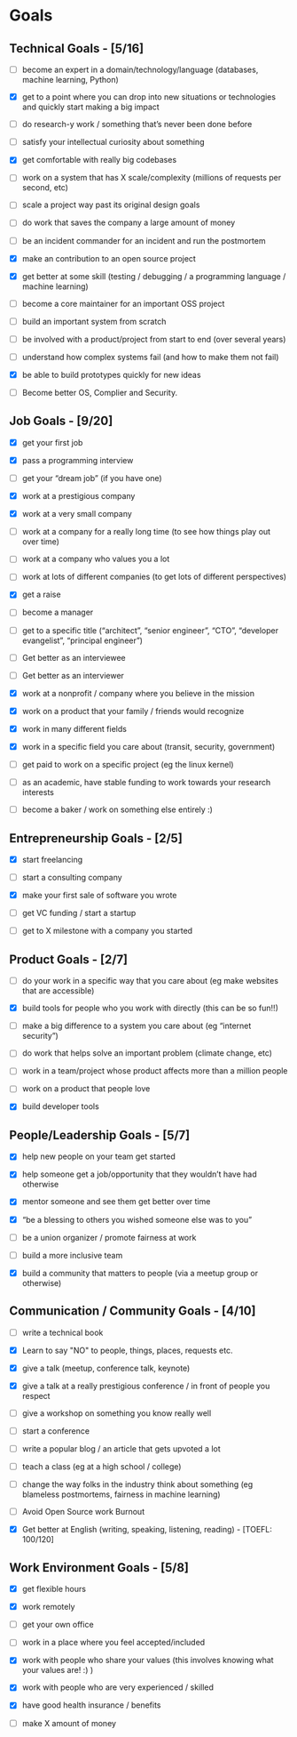 # Goals

## Technical Goals - [5/16]

- [ ] become an expert in a domain/technology/language (databases, machine learning, Python)

- [x] get to a point where you can drop into new situations or technologies and quickly start making a big impact

- [ ] do research-y work / something that’s never been done before

- [ ] satisfy your intellectual curiosity about something

- [x] get comfortable with really big codebases

- [ ] work on a system that has X scale/complexity (millions of requests per second, etc)

- [ ] scale a project way past its original design goals

- [ ] do work that saves the company a large amount of money

- [ ] be an incident commander for an incident and run the postmortem

- [x] make an contribution to an open source project

- [x] get better at some skill (testing / debugging / a programming language / machine learning)

- [ ] become a core maintainer for an important OSS project

- [ ] build an important system from scratch

- [ ] be involved with a product/project from start to end (over several years)

- [ ] understand how complex systems fail (and how to make them not fail)

- [x] be able to build prototypes quickly for new ideas

- [ ] Become better OS, Complier and Security.

## Job Goals - [9/20]

- [x] get your first job

- [x] pass a programming interview

- [ ] get your “dream job” (if you have one)

- [x] work at a prestigious company

- [x] work at a very small company

- [ ] work at a company for a really long time (to see how things play out over time)

- [ ] work at a company who values you a lot

- [ ] work at lots of different companies (to get lots of different perspectives)

- [x] get a raise

- [ ] become a manager

- [ ] get to a specific title (“architect”, “senior engineer”, “CTO”, “developer evangelist”, “principal engineer”)

- [ ] Get better as an interviewee

- [ ] Get better as an interviewer

- [x] work at a nonprofit / company where you believe in the mission

- [x] work on a product that your family / friends would recognize

- [x] work in many different fields

- [x] work in a specific field you care about (transit, security, government)

- [ ] get paid to work on a specific project (eg the linux kernel)

- [ ] as an academic, have stable funding to work towards your research interests

- [ ] become a baker / work on something else entirely :)

## Entrepreneurship Goals - [2/5]

- [x] start freelancing

- [ ] start a consulting company

- [x] make your first sale of software you wrote

- [ ] get VC funding / start a startup

- [ ] get to X milestone with a company you started

## Product Goals - [2/7]

- [ ] do your work in a specific way that you care about (eg make websites that are accessible)

- [x] build tools for people who you work with directly (this can be so fun!!)

- [ ] make a big difference to a system you care about (eg “internet security”)

- [ ] do work that helps solve an important problem (climate change, etc)

- [ ] work in a team/project whose product affects more than a million people

- [ ] work on a product that people love

- [x] build developer tools

## People/Leadership Goals - [5/7]

- [x] help new people on your team get started

- [x] help someone get a job/opportunity that they wouldn’t have had otherwise

- [x] mentor someone and see them get better over time

- [x] “be a blessing to others you wished someone else was to you”

- [ ] be a union organizer / promote fairness at work

- [ ] build a more inclusive team

- [x] build a community that matters to people (via a meetup group or otherwise)

## Communication / Community Goals - [4/10]

- [ ] write a technical book

- [x] Learn to say "NO" to people, things, places, requests etc.

- [x] give a talk (meetup, conference talk, keynote)

- [x] give a talk at a really prestigious conference / in front of people you respect

- [ ] give a workshop on something you know really well

- [ ] start a conference

- [ ] write a popular blog / an article that gets upvoted a lot

- [ ] teach a class (eg at a high school / college)

- [ ] change the way folks in the industry think about something (eg blameless postmortems, fairness in machine learning)

- [ ] Avoid Open Source work Burnout

- [x] Get better at English (writing, speaking, listening, reading) - [TOEFL: 100/120]

## Work Environment Goals - [5/8]

- [x] get flexible hours

- [x] work remotely

- [ ] get your own office

- [ ] work in a place where you feel accepted/included

- [x] work with people who share your values (this involves knowing what your values are! :) )

- [x] work with people who are very experienced / skilled

- [x] have good health insurance / benefits

- [ ] make X amount of money
